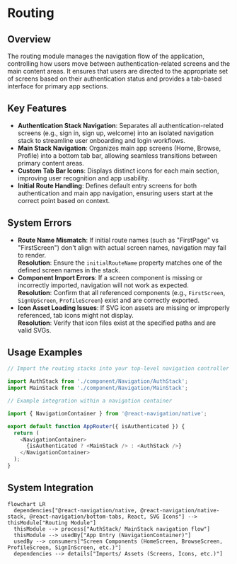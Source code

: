 # Routing

## Overview
The routing module manages the navigation flow of the application, controlling how users move between authentication-related screens and the main content areas. It ensures that users are directed to the appropriate set of screens based on their authentication status and provides a tab-based interface for primary app sections.

## Key Features

- **Authentication Stack Navigation**: Separates all authentication-related screens (e.g., sign in, sign up, welcome) into an isolated navigation stack to streamline user onboarding and login workflows.
- **Main Stack Navigation**: Organizes main app screens (Home, Browse, Profile) into a bottom tab bar, allowing seamless transitions between primary content areas.
- **Custom Tab Bar Icons**: Displays distinct icons for each main section, improving user recognition and app usability.
- **Initial Route Handling**: Defines default entry screens for both authentication and main app navigation, ensuring users start at the correct point based on context.

## System Errors
- **Route Name Mismatch**: If initial route names (such as "FirstPage" vs "FirstScreen") don't align with actual screen names, navigation may fail to render.  
  **Resolution**: Ensure the `initialRouteName` property matches one of the defined screen names in the stack.
- **Component Import Errors**: If a screen component is missing or incorrectly imported, navigation will not work as expected.  
  **Resolution**: Confirm that all referenced components (e.g., `FirstScreen`, `SignUpScreen`, `ProfileScreen`) exist and are correctly exported.
- **Icon Asset Loading Issues**: If SVG icon assets are missing or improperly referenced, tab icons might not display.  
  **Resolution**: Verify that icon files exist at the specified paths and are valid SVGs.

## Usage Examples

```javascript
// Import the routing stacks into your top-level navigation controller

import AuthStack from './component/Navigation/AuthStack';
import MainStack from './component/Navigation/MainStack';

// Example integration within a navigation container

import { NavigationContainer } from '@react-navigation/native';

export default function AppRouter({ isAuthenticated }) {
  return (
    <NavigationContainer>
      {isAuthenticated ? <MainStack /> : <AuthStack />}
    </NavigationContainer>
  );
}
```

## System Integration

```mermaid
flowchart LR
  dependencies["@react-navigation/native, @react-navigation/native-stack, @react-navigation/bottom-tabs, React, SVG Icons"] --> thisModule["Routing Module"]
  thisModule --> process["AuthStack/ MainStack navigation flow"] 
  thisModule --> usedBy["App Entry (NavigationContainer)"]
  usedBy --> consumers["Screen Components (HomeScreen, BrowseScreen, ProfileScreen, SignInScreen, etc.)"]
  dependencies --> details["Imports/ Assets (Screens, Icons, etc.)"]
```
